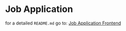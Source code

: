 # Job Application

for a detailed `README.md` go to: [Job Application Frontend](https://github.com/PsclDev/job-application-frontend)
